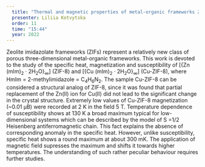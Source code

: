 ```yaml
---
  title: "Thermal and magnetic properties of metal-organic frameworks ZIF-8 and Cu-ZIF-8"
  presenter: Liliia Kotvytska
  order: 11
  time: "15:44"
  year: 2022
---
```

Zeolite imidazolate frameworks (ZIFs) represent a relatively new class of porous three-dimensional metal-organic frameworks. This work is devoted to the study of the specific heat, magnetization and susceptibility of [{Zn (mIm)<sub>2</sub> · 2H<sub>2</sub>O}<sub>∞</sub>] (ZIF-8) and [{Cu (mIm)<sub>2</sub> · 2H<sub>2</sub>O}<sub>∞</sub>] (Cu-ZIF-8), where HmIm = 2-methylimidazole = C<sub>4</sub>H<sub>6</sub>N<sub>2</sub>. The sample Cu-ZIF-8 can be considered a structural analog of ZIF-8, since it was found that partial replacement of the Zn(II) ion for Cu(II) did not lead to the significant change in the crystal structure. Extremely low values of Cu-ZIF-8 magnetization (~0.01 μB) were recorded at 2 K in the field 5 T. Temperature dependence of susceptibility shows at 130 K a broad maximum typical for low-dimensional systems which can be described by the model of S =1/2 Heisenberg antiferromagnetic chain. This fact explains the absence of corresponding anomaly in the specific heat. However, unlike susceptibility, specific heat shows a round maximum at about 300 mK. The application of magnetic field supresses the maximum and shifts it towards higher temperatures.  The understanding of such rather peculiar behaviour requires further studies. 